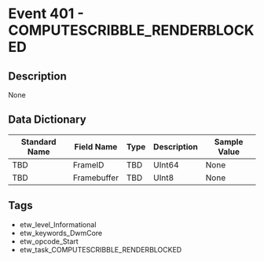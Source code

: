 # Event 401 - COMPUTESCRIBBLE_RENDERBLOCKED

## Description
None

## Data Dictionary
|Standard Name|Field Name|Type|Description|Sample Value|
|---|---|---|---|---|
|TBD|FrameID|TBD|UInt64|None|None|
|TBD|Framebuffer|TBD|UInt8|None|None|

## Tags
* etw_level_Informational
* etw_keywords_DwmCore
* etw_opcode_Start
* etw_task_COMPUTESCRIBBLE_RENDERBLOCKED